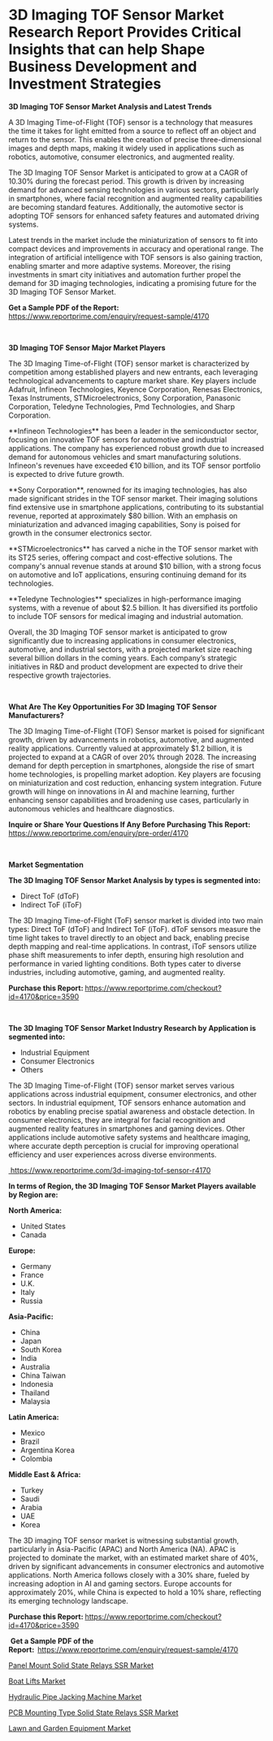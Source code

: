 <p><h1>3D Imaging TOF Sensor Market Research Report Provides Critical Insights that can help Shape Business Development and Investment Strategies</h1></p><p><strong>3D Imaging TOF Sensor Market Analysis and Latest Trends</strong></p>
<p><p>A 3D Imaging Time-of-Flight (TOF) sensor is a technology that measures the time it takes for light emitted from a source to reflect off an object and return to the sensor. This enables the creation of precise three-dimensional images and depth maps, making it widely used in applications such as robotics, automotive, consumer electronics, and augmented reality.</p><p>The 3D Imaging TOF Sensor Market is anticipated to grow at a CAGR of 10.30% during the forecast period. This growth is driven by increasing demand for advanced sensing technologies in various sectors, particularly in smartphones, where facial recognition and augmented reality capabilities are becoming standard features. Additionally, the automotive sector is adopting TOF sensors for enhanced safety features and automated driving systems.</p><p>Latest trends in the market include the miniaturization of sensors to fit into compact devices and improvements in accuracy and operational range. The integration of artificial intelligence with TOF sensors is also gaining traction, enabling smarter and more adaptive systems. Moreover, the rising investments in smart city initiatives and automation further propel the demand for 3D imaging technologies, indicating a promising future for the 3D Imaging TOF Sensor Market.</p></p>
<p><strong>Get a Sample PDF of the Report:&nbsp;</strong> <a href="https://www.reportprime.com/enquiry/request-sample/4170">https://www.reportprime.com/enquiry/request-sample/4170</a></p>
<p>&nbsp;</p>
<p><strong>3D Imaging TOF Sensor Major Market Players</strong></p>
<p><p>The 3D Imaging Time-of-Flight (TOF) sensor market is characterized by competition among established players and new entrants, each leveraging technological advancements to capture market share. Key players include Adafruit, Infineon Technologies, Keyence Corporation, Renesas Electronics, Texas Instruments, STMicroelectronics, Sony Corporation, Panasonic Corporation, Teledyne Technologies, Pmd Technologies, and Sharp Corporation.</p><p>**Infineon Technologies** has been a leader in the semiconductor sector, focusing on innovative TOF sensors for automotive and industrial applications. The company has experienced robust growth due to increased demand for autonomous vehicles and smart manufacturing solutions. Infineon's revenues have exceeded €10 billion, and its TOF sensor portfolio is expected to drive future growth.</p><p>**Sony Corporation**, renowned for its imaging technologies, has also made significant strides in the TOF sensor market. Their imaging solutions find extensive use in smartphone applications, contributing to its substantial revenue, reported at approximately $80 billion. With an emphasis on miniaturization and advanced imaging capabilities, Sony is poised for growth in the consumer electronics sector.</p><p>**STMicroelectronics** has carved a niche in the TOF sensor market with its ST25 series, offering compact and cost-effective solutions. The company's annual revenue stands at around $10 billion, with a strong focus on automotive and IoT applications, ensuring continuing demand for its technologies.</p><p>**Teledyne Technologies** specializes in high-performance imaging systems, with a revenue of about $2.5 billion. It has diversified its portfolio to include TOF sensors for medical imaging and industrial automation.</p><p>Overall, the 3D Imaging TOF sensor market is anticipated to grow significantly due to increasing applications in consumer electronics, automotive, and industrial sectors, with a projected market size reaching several billion dollars in the coming years. Each company’s strategic initiatives in R&D and product development are expected to drive their respective growth trajectories.</p></p>
<p>&nbsp;</p>
<p><strong>What Are The Key Opportunities For 3D Imaging TOF Sensor Manufacturers?</strong></p>
<p><p>The 3D Imaging Time-of-Flight (TOF) Sensor market is poised for significant growth, driven by advancements in robotics, automotive, and augmented reality applications. Currently valued at approximately $1.2 billion, it is projected to expand at a CAGR of over 20% through 2028. The increasing demand for depth perception in smartphones, alongside the rise of smart home technologies, is propelling market adoption. Key players are focusing on miniaturization and cost reduction, enhancing system integration. Future growth will hinge on innovations in AI and machine learning, further enhancing sensor capabilities and broadening use cases, particularly in autonomous vehicles and healthcare diagnostics.</p></p>
<p><strong>Inquire or Share Your Questions If Any Before Purchasing This Report:</strong> <a href="https://www.reportprime.com/enquiry/pre-order/4170">https://www.reportprime.com/enquiry/pre-order/4170</a></p>
<p>&nbsp;</p>
<p><strong>Market Segmentation</strong></p>
<p><strong>The 3D Imaging TOF Sensor Market Analysis by types is segmented into:</strong></p>
<p><ul><li>Direct ToF (dToF)</li><li>Indirect ToF (iToF)</li></ul></p>
<p><p>The 3D Imaging Time-of-Flight (ToF) sensor market is divided into two main types: Direct ToF (dToF) and Indirect ToF (iToF). dToF sensors measure the time light takes to travel directly to an object and back, enabling precise depth mapping and real-time applications. In contrast, iToF sensors utilize phase shift measurements to infer depth, ensuring high resolution and performance in varied lighting conditions. Both types cater to diverse industries, including automotive, gaming, and augmented reality.</p></p>
<p><strong>Purchase this Report:&nbsp;</strong><a href="https://www.reportprime.com/checkout?id=4170&price=3590">https://www.reportprime.com/checkout?id=4170&price=3590</a></p>
<p>&nbsp;</p>
<p><strong>The 3D Imaging TOF Sensor Market Industry Research by Application is segmented into:</strong></p>
<p><ul><li>Industrial Equipment</li><li>Consumer Electronics</li><li>Others</li></ul></p>
<p><p>The 3D Imaging Time-of-Flight (TOF) sensor market serves various applications across industrial equipment, consumer electronics, and other sectors. In industrial equipment, TOF sensors enhance automation and robotics by enabling precise spatial awareness and obstacle detection. In consumer electronics, they are integral for facial recognition and augmented reality features in smartphones and gaming devices. Other applications include automotive safety systems and healthcare imaging, where accurate depth perception is crucial for improving operational efficiency and user experiences across diverse environments.</p></p>
<p><a href="https://www.reportprime.com/3d-imaging-tof-sensor-r4170">&nbsp;https://www.reportprime.com/3d-imaging-tof-sensor-r4170</a></p>
<p><strong>In terms of Region, the 3D Imaging TOF Sensor Market Players available by Region are:</strong></p>
<p>
    <p> <strong> North America: </strong>
        <ul>
            <li>United States</li>
            <li>Canada</li>
        </ul>
        </p> 
    <p> <strong> Europe: </strong>
        <ul>
            <li>Germany</li>
            <li>France</li>
            <li>U.K.</li>
            <li>Italy</li>
            <li>Russia</li>
        </ul>
        </p> 
    <p> <strong> Asia-Pacific: </strong>
        <ul>
            <li>China</li>
            <li>Japan</li>
            <li>South Korea</li>
            <li>India</li>
            <li>Australia</li>
            <li>China Taiwan</li>
            <li>Indonesia</li>
            <li>Thailand</li>
            <li>Malaysia</li>
        </ul>
        </p> 
    <p> <strong> Latin America: </strong>
        <ul>
            <li>Mexico</li>
            <li>Brazil</li>
            <li>Argentina Korea</li>
            <li>Colombia</li>
        </ul>
        </p> 
    <p> <strong> Middle East & Africa: </strong>
        <ul>
            <li>Turkey</li>
            <li>Saudi</li>
            <li>Arabia</li>
            <li>UAE</li>
            <li>Korea</li>
        </ul>
    </p>
    </p>
<p><p>The 3D imaging TOF sensor market is witnessing substantial growth, particularly in Asia-Pacific (APAC) and North America (NA). APAC is projected to dominate the market, with an estimated market share of 40%, driven by significant advancements in consumer electronics and automotive applications. North America follows closely with a 30% share, fueled by increasing adoption in AI and gaming sectors. Europe accounts for approximately 20%, while China is expected to hold a 10% share, reflecting its emerging technology landscape.</p></p>
<p><strong>Purchase this Report: </strong><a href="https://www.reportprime.com/checkout?id=4170&price=3590">https://www.reportprime.com/checkout?id=4170&price=3590</a></p>
<p>&nbsp;<strong>Get a Sample PDF of the Report:&nbsp;&nbsp;</strong><a href="https://www.reportprime.com/enquiry/request-sample/4170">https://www.reportprime.com/enquiry/request-sample/4170</a></p>
<p><strong></strong></p>
<p><p><a href="https://github.com/mharielmesa/Market-Research-Report-List-4/blob/main/panel-mount-solid-state-relays-ssr-market.md">Panel Mount Solid State Relays SSR Market</a></p><p><a href="https://www.linkedin.com/pulse/boat-lifts-market-outlook-forecast-from-2024-2031-laiwc?trackingId=IT29wXCSRgy2LzXb2eWIsA%3D%3D">Boat Lifts Market</a></p><p><a href="https://issuu.com/reportprime-2/docs/hydraulic-pipe-jacking-machine-mark_3b2d2575f9e196">Hydraulic Pipe Jacking Machine Market</a></p><p><a href="https://github.com/dringals/Market-Research-Report-List-5/blob/main/pcb-mounting-type-solid-state-relays-ssr-market.md">PCB Mounting Type Solid State Relays SSR Market</a></p><p><a href="https://www.linkedin.com/pulse/emerging-opportunities-challenges-global-lawn-garden-h1vic?trackingId=FGy6wqNjTw%2BIXwnwb8AXvQ%3D%3D">Lawn and Garden Equipment Market</a></p></p>